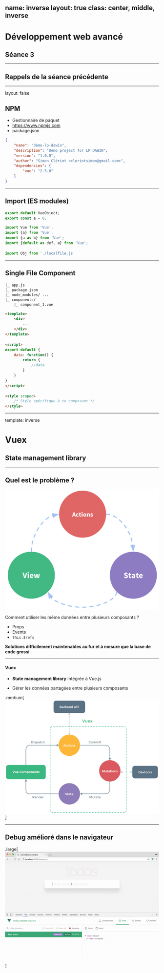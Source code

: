 name: inverse
layout: true
class: center, middle, inverse
---
# Développement web avancé
## Séance 3

---
## Rappels de la séance précédente

---
layout: false

## NPM

* Gestionnaire de paquet
* https://www.npmjs.com
* package.json

```json
{
    "name": "demo-lp-dawin",
    "description": "Demo project for LP DAWIN",
    "version": "1.0.0",
    "author": "Simon Clériot <cleriotsimon@gmail.com>",
    "dependencies": {
        "vue": "2.5.8"
    }
}
```

---
## Import (ES modules)

```js
export default VueObject;
export const a = 8;
```

```js
import Vue from 'Vue';
import {a} from 'Vue';
import {a as b} from 'Vue';
import {default as def, a} from 'Vue';

import Obj from './localfile.js'
```

---
## Single File Component

```tree
|_ app.js
|_ package.json
|_ node_modules/ ...
|_ components/
    |_ component_1.vue
```

```html
<template>
    <div>
        ...
    </div>
</template>

<script>
export default {
    data: function() {
        return {
            //data
        }
    } 
}
</script>

<style scoped>
    /* Style spécifique à ce composant */
</style>
```

---
template: inverse

# Vuex
## State management library

---
## Quel est le problème ?

![](images/flow.png)

Comment utiliser les même données entre plusieurs composants ?
* Props
* Events
* `this.$refs`

**Solutions difficilement maintenables au fur et à mesure que la base de code grossi**

---
#### Vuex

* **State management library** intégrée à Vue.js

* Gérer les données partagées entre plusieurs composants

.medium[![](images/vuex.png)]

---
## Debug amélioré dans le navigateur

.large[![](images/demovuex.gif)]
